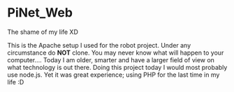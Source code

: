 PiNet_Web
=========

The shame of my life XD

This is the Apache setup I used for the robot project. Under any circumstance do **NOT** clone. You may never know what will happen to your computer….
Today I am older, smarter and have a larger field of view on what technology is out there. 
Doing this project today I would most probably use node.js. Yet it was great experience; using PHP for the last time in my life :D 
